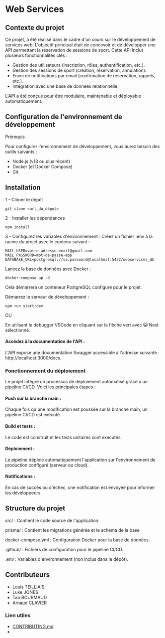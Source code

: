 # Web Services 

## Contexte du projet

Ce projet, a été réalisé dans le cadre d'un cours sur le développement de services web. L'objectif principal était de concevoir et de développer une API permettant la réservation de sessions de sport. Cette API inclut plusieurs fonctionnalités clés :

- Gestion des utilisateurs (inscription, rôles, authentification, etc.).
- Gestion des sessions de sport (création, réservation, annulation).
- Envoi de notifications par email (confirmation de réservation, rappels, etc.).
- Intégration avec une base de données relationnelle.

L'API a été conçue pour être modulaire, maintenable et déployable automatiquement.


## Configuration de l'environnement de développement

Prérequis

Pour configurer l'environnement de développement, vous aurez besoin des outils suivants :

- Node.js (v18 ou plus récent)
- Docker (et Docker Compose)
- Git

## Installation 

1 - Clôner le dépôt 

```git
git clone <url_du_dépot>
```

2 - Installer les dépendances 

```
npm install
```

3 - Configurez les variables d'environnement :
Créez un fichier .env à la racine du projet avec le contenu suivant :

```
MAIL_USER=votre-adresse-email@gmail.com
MAIL_PASSWORD=mot-de-passe-app
DATABASE_URL=postgresql://sa:password@localhost:5432/webservices_db
````

Lancez la base de données avec Docker :

````
docker-compose up -d
````

Cela démarrera un conteneur PostgreSQL configuré pour le projet.

Démarrez le serveur de développement :

````
npm run start:dev
````
OU 

En utilisant le debugger VSCode en cliquant sur la flèche vert avec 😺 Nest sélectionné.

#### Accédez à la documentation de l'API :
L'API expose une documentation Swagger accessible à l'adresse suivante :
http://localhost:3000/docs.

### Fonctionnement du déploiement

Le projet intègre un processus de déploiement automatisé grâce à un pipeline CI/CD. Voici les principales étapes :

#### Push sur la branche main :
Chaque fois qu'une modification est poussée sur la branche main, un pipeline CI/CD est exécuté.

#### Build et tests :

Le code est construit et les tests unitaires sont exécutés.

#### Déploiement :

Le pipeline déploie automatiquement l'application sur l'environnement de production configuré (serveur ou cloud).

#### Notifications :

En cas de succès ou d'échec, une notification est envoyée pour informer les développeurs.

## Structure du projet

src/ : Contient le code source de l'application.

prisma/ : Contient les migrations générée et le schema de la base

docker-compose.yml : Configuration Docker pour la base de données.

.github/ : Fichiers de configuration pour le pipeline CI/CD.

.env : Variables d'environnement (non inclus dans le dépôt).


## Contributeurs

- Louis TEILLIAIS
- Luke JONES
- Tao BOURMAUD 
- Arnaud CLAVIER

### Lien utiles

- [CONTRIBUTING.md](./CONTRIBUTING.md)
- 
